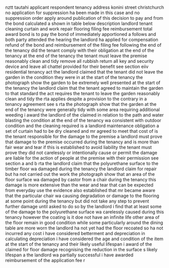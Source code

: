 nztt tautahi applicant respondent tenancy address konini street christchurch no application for suppression ha been made in this case and no suppression order apply around publication of this decision to pay and from the bond calculated a shown in table below description landlord tenant cleaning curtain and work repair flooring filing fee reimbursement total award bond is to pay the bond of immediately apportioned a follows and both party attended the hearing the landlord ha applied for compensation refund of the bond and reimbursement of the filing fee following the end of the tenancy did the tenant comply with their obligation at the end of the tenancy at the end of the tenancy the tenant must leave the premise reasonably clean and tidy remove all rubbish return all key and security device and leave all chattel provided for their benefit see section eiiv residential tenancy act the landlord claimed that the tenant did not leave the garden in the condition they were in at the start of the tenancy the photograph show the garden to be extremely well presented at the start of the tenancy the landlord claim that the tenant agreed to maintain the garden to that standard the act requires the tenant to leave the garden reasonably clean and tidy the rta applies despite a provision to the contrary in a tenancy agreement see s rta the photograph show that the garden at the end of the tenancy were generally tidy with some area requiring additional weeding i award the landlord of the claimed in relation to the path and water blasting the condition at the end of the tenancy wa consistent with outdoor condition and the cleaning required is a landlord maintenance obligation a set of curtain had to be dry cleaned and mr agreed to meet that cost of is the tenant responsible for the damage to the premise a landlord must prove that damage to the premise occurred during the tenancy and is more than fair wear and tear if this is established to avoid liability the tenant must prove they did not carelessly or intentionally cause or permit the damage are liable for the action of people at the premise with their permission see section a and b rta the landlord claim that the polyurethane surface to the timber floor wa damaged during the tenancy the landlord claim for repair but ha not carried out the work the photograph show that an area of the floor surface wa damaged by castor from a chair during the tenancy this damage is more extensive than the wear and tear that can be expected from everyday use the evidence also established that mr became aware that the particular chair wa causing degradation or damage to the flooring at some point during the tenancy but did not take any step to prevent further damage until asked to do so by the landlord i find that at least some of the damage to the polyurethane surface wa carelessly caused during this tenancy however the coating is it doe not have an infinite life other area of the floor remain in good condition while some particularly around the dining table are more worn the landlord ha not yet had the floor recoated so ha not incurred any cost i have considered betterment and depreciation in calculating depreciation i have considered the age and condition of the item at the start of the tenancy and their likely useful lifespan i award of the claimed for floor damage recognising the reduction in the surface s likely lifespan a the landlord wa partially successful i have awarded reimbursement of the application fee r